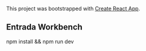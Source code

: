 This project was bootstrapped with [Create React App](https://github.com/facebook/create-react-app).

## Entrada Workbench

npm install && npm run dev

